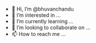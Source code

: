 - 👋 Hi, I’m @bhuvanchandu
- 👀 I’m interested in ...
- 🌱 I’m currently learning ...
- 💞️ I’m looking to collaborate on ...
- 📫 How to reach me ...

<!---
bhuvanchandu/bhuvanchandu is a ✨ special ✨ repository because its `README.md` (this file) appears on your GitHub profile.
You can click the Preview link to take a look at your changes.
--->
